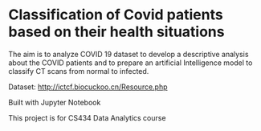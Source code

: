# Classification of Covid patients based on their health situations

The aim is to analyze COVID 19 dataset to develop a descriptive analysis about the COVID patients and to prepare an artificial Intelligence model to classify CT scans from normal to infected.

Dataset: http://ictcf.biocuckoo.cn/Resource.php

Built with Jupyter Notebook

This project is for CS434 Data Analytics course
